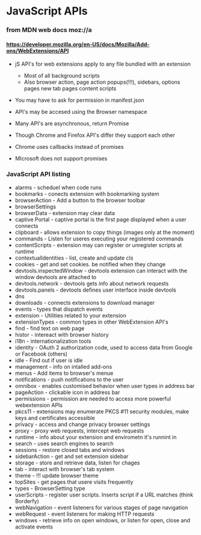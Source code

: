# JavaScript APIs
### from MDN web docs moz://a
#### https://developer.mozilla.org/en-US/docs/Mozilla/Add-ons/WebExtensions/API

* jS API's for web extensions apply to any file bundled with an extension
	* Most of all background scripts
	* Also browser action, page action popups(!!!), sidebars, options pages new tab pages
		content scripts

* You may have to ask for permission in manifest.json
* API's may be accesed using the Browser namespace
* Many API's are asynchronous, return Promise
* Though Chrome and Firefox API's differ they support each other
* Chrome uses callbacks instead of promises
* MIcrosoft does not support promises

### JavaScript API listing

* alarms	- scheduel when code runs
* bookmarks	- conects extension with bookmarking system
* browserAction	- Add a button to the browser toolbar
* browserSettings
* browserData	- extension may clear data
* captive Portal - captive portal is the first page displayed when a user connects
* clipboard	- allows extension to copy things (images only at the moment)
* commands 	- Listen for useres executing your registered commands
* contentScripts	- extension may can register or unregister scripts at runtime
* contextualIdentities	- list, create and update cIs
* cookies		- get and set cookies. be notified when they change
* devtools.inspectedWindow - devtools extension can interact with the window devtools are attached to
* devtools.network	- devtools gets info about network requests 
* devtools.panels	- devtools defines user interface inside devtools
* dns
* downloads 	- connects extensions to download manager
* events 	- types that dispatch events
* extension 	- Utilities related to your extension
* extensionTypes - common types in other WebExtension API's
* find		- find text on web page
* histor 	- intereact with browser history
* i18n		- internationalization tools
* identity	- OAuth 2 authorization code, used to access data from Google or Facebook (others)
* idle 		- Find out if user is idle
* management	- info on intalled add-ons
* menus		- Add items to browser's menue
* notifications - push notifications to the user
* omnibox	- enables customised behavior when user types in address bar
* pageAction 	- clickable icon in address bar
* permissions	- permission are needed to access more powerful webextension APIs
* pkcs11	- extensions may enumerate PKCS #11 security modules, make keys and certificates accessible
* privacy	- access and change privacy browser settings
* proxy 	- proxy web requests, intercept web requests
* runtime	- info about your extension and envirometn it's runnint in
* search 	- uses search engines to search
* sessions 	- restore closed tabs and windows
* sidebarAction - get and set extension sidebar
* storage	- store and retrieve data, listen for chages 
* tab 		- interact with browser's tab system
* theme		- !!! update browser theme
* topSites	- get pages that usere visits frequently
* types 	- BrowserSetting type 
* userScripts	- register user scripts. Inserts script if a URL matches (think Borderfy)
* webNavigation - event listeners for various stages of page navigation
* webRequest	- event listeners for making HTTP requests 
* windows 	- retrieve info on open windows, or listen for open, close and activate events

